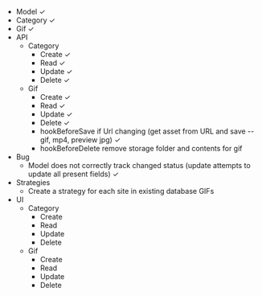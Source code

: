 * Model ✓
* Category ✓
* Gif ✓
* API
  * Category
    * Create ✓
    * Read ✓
    * Update ✓
    * Delete ✓
  * Gif
    * Create ✓
    * Read ✓
    * Update ✓
    * Delete ✓
    * hookBeforeSave if Url changing (get asset from URL and save -- gif, mp4, preview jpg) ✓
    * hookBeforeDelete remove storage folder and contents for gif
* Bug
  * Model does not correctly track changed status (update attempts to update all present fields) ✓
* Strategies
  * Create a strategy for each site in existing database GIFs
* UI
  * Category
    * Create
    * Read
    * Update
    * Delete
  * Gif
    * Create
    * Read
    * Update
    * Delete
